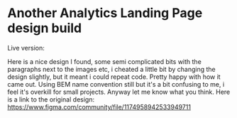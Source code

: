 # Another Analytics Landing Page design build

Live version: 

Here is a nice design I found, some semi complicated bits with the paragraphs next to the images etc, i cheated a little bit by changing the design slightly, but it meant i could repeat code. Pretty happy with how it came out. Using BEM name convention still but it's a bit confusing to me, i feel it's overkill for small projects. Anyway let me know what you think. Here is a link to the original design: https://www.figma.com/community/file/1174958942533949711
